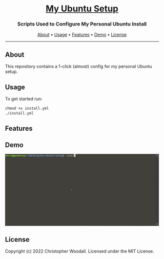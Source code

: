<p>
  <br>
  <h1 align="center">
    <a href="https://github.com/christopherwoodall/raspberry-pi-cluster">
      My Ubuntu Setup
    </a>
  </h1>
  <h3 align="center">
    Scripts Used to Configure My Personal Ubuntu Install
  </h3>
</p>

<p align="center">
  <a href="#about">About</a> •
  <a href="#usage">Usage</a> •
  <a href="#features">Features</a> •
  <a href="#demo">Demo</a> •
  <a href="#license">License</a>

</p>

---

## About
This repository contains a 1-click (almost) config for my personal Ubuntu setup.


## Usage

To get started run:
```
chmod +x install.yml
./install.yml
```

## Features

## Demo
![screencast](docs/assets/demo.gif)

## License

Copyright (c) 2022 Christopher Woodall. Licensed under the MIT License.
